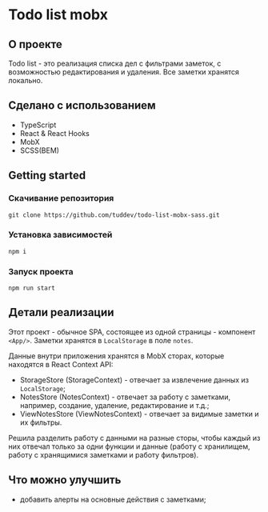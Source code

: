# Todo list mobx

## О проекте

Todo list - это реализация списка дел с фильтрами заметок, с возможностью редактирования и удаления. Все заметки хранятся локально. 

## Сделано с использованием 

- TypeScript
- React & React Hooks
- MobX
- SCSS(BEM)

## Getting started

### Скачивание репозитория

`git clone https://github.com/tuddev/todo-list-mobx-sass.git`

### Установка зависимостей

`npm i`

### Запуск проекта 

`npm run start`

## Детали реализации

Этот проект - обычное SPA, состоящее из одной страницы - компонент `<App/>`. 
Заметки хранятся в `LocalStorage` в поле `notes`.

Данные внутри приложения хранятся в MobX сторах, которые находятся в React Context API:
- StorageStore (StorageContext) - отвечает за извлечение данных из `LocalStorage`;
- NotesStore (NotesContext) - отвечает за работу с заметками, например, создание, удаление, редактирование и т.д.;
- ViewNotesStore (ViewNotesContext) - отвечает за видимые заметки и их фильтры.

Решила разделить работу с данными на разные сторы, чтобы каждый из них отвечал только за одни функции и данные (работу с хранилищем, работу с хранящимися заметками и работу фильтров).

## Что можно улучшить

- добавить алерты на основные действия с заметками;
